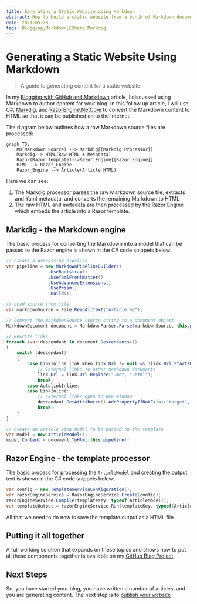```yaml
---
title: Generating a Static Website Using Markdown
abstract: How to build a static website from a bunch of Markdown documents using C#, Markdig, and RazorEngine.NetCore
date: 2021-05-28
tags: Blogging,Markdown,CSharp,Markdig
---
```


# Generating a Static Website Using Markdown

> A guide to generating content for a static website

In my [Blogging with GitHub and Markdown](blogging-with-github-and-markdown.md) article, I discussed using Markdown to author content for your blog. In this follow up article, I will use C#, [Markdig](https://github.com/xoofx/markdig), and [RazorEngine.NetCore](https://github.com/fouadmess/RazorEngine) to convert the Markdown content to HTML so that it can be published on to the Internet.

The diagram below outlines how a raw Markdown source files are processed:

```mermaid
graph TD;
    MD(Markdown Source) --> Markdig[[Markdig Processor]]
    Markdig--> HTML(Raw HTML + Metadata)
    Razor(Razor Template)-->Razor_Engine[[Razor Engine]]
    HTML --> Razor_Engine
    Razor_Engine --> Article(Article HTML)
```

Here we can see:

1. The Markdig processor parses the raw Markdown source file, extracts and Yaml metadata, and converts the remaining Markdown to HTML
1. The raw HTML and metadata are then processed by the Razor Engine which embeds the article into a Rasor template.

## Markdig - the Markdown engine

The basic process for converting the Markdown into a model that can be passed to the Razor engine is shown in the C# code snippets below:

```csharp
// Create a processing pipeline
var pipeline = new MarkdownPipelineBuilder()
                .UseBootstrap()
                .UseYamlFrontMatter()
                .UseAdvancedExtensions()
                .UsePrism()
                .Build();

// Load source from file
var markdownSource = File.ReadAllText("Article.md");

// Convert the markdownSource source string to a document object
MarkdownDocument document = MarkdownParser.Parse(markdownSource, this.pipeline);

// Rewrite links
foreach (var descendant in document.Descendants())
{
    switch (descendant)
    {
        case LinkInline link when link.Url != null && !link.Url.StartsWith("http"):
            // Internal links to other markdown documents
            link.Url = link.Url.Replace(".md", ".html");
            break;
        case AutolinkInline:
        case LinkInline:
            // External links open in new window
            descendant.GetAttributes().AddPropertyIfNotExist("target", "_blank");
            break;
    }
}

// Create an article view model to be passed to the template
var model = new ArticleModel(); 
model.Content = document.ToHtml(this.pipeline);
```

## Razor Engine - the template processor

The basic process for processing the ```ArticleModel``` and creating the output text is shown in the C# code snippets below:

```csharp
var config = new TemplateServiceConfiguration();
var razorEngineService = RazorEngineService.Create(config);
razorEngineService.Compile(templateKey, typeof(ArticleModel));
var templateOutput = razorEngineService.Run(templateKey, typeof(ArticleModel), model, viewBag);
```

All that we need to do now is save the template output as a HTML file.

## Putting it all together

A full working solution that expands on these topics and shows how to put all these components together is available on my [GitHub Blog Project](https://github.com/LeeSanderson/Blog).

## Next Steps
So, you have started your blog, you have written a number of articles, and you are generating content. The next step is to [publish your website](deploying-to-github-pages.md)